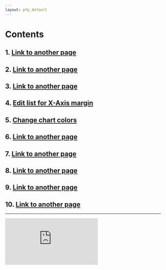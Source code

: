 ```yaml
---
layout: pfp_default
---
```


# [](#contents)Contents
## 1.  [Link to another page](another-page)
## 2.  [Link to another page](another-page)
## 3.  [Link to another page](another-page)
## 4.  [Edit list for X-Axis margin](axis_margin)
## 5.  [Change chart colors](chart_color)
## 6.  [Link to another page](another-page)
## 7.  [Link to another page](another-page)
## 8.  [Link to another page](another-page)
## 9.  [Link to another page](another-page)
## 10.  [Link to another page](another-page)

* * *
<iframe src="https://www.youtube.com/embed/ZW18lqu8GE0" frameborder="0" gesture="media" allow="encrypted-media" allowfullscreen></iframe>
